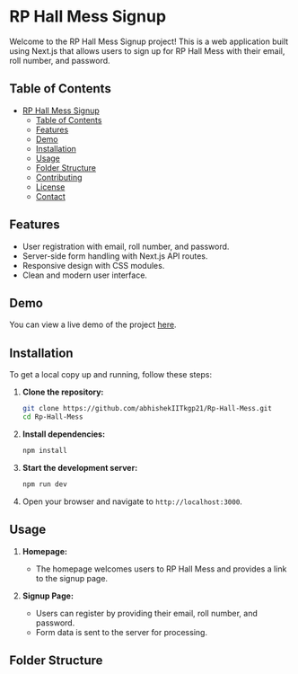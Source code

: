 # RP Hall Mess Signup

Welcome to the RP Hall Mess Signup project! This is a web application built using Next.js that allows users to sign up for RP Hall Mess with their email, roll number, and password.

## Table of Contents

- [RP Hall Mess Signup](#rp-hall-mess-signup)
  - [Table of Contents](#table-of-contents)
  - [Features](#features)
  - [Demo](#demo)
  - [Installation](#installation)
  - [Usage](#usage)
  - [Folder Structure](#folder-structure)
  - [Contributing](#contributing)
  - [License](#license)
  - [Contact](#contact)

## Features

- User registration with email, roll number, and password.
- Server-side form handling with Next.js API routes.
- Responsive design with CSS modules.
- Clean and modern user interface.

## Demo

You can view a live demo of the project [here](#).

## Installation

To get a local copy up and running, follow these steps:

1. **Clone the repository:**

    ```sh
    git clone https://github.com/abhishekIITkgp21/Rp-Hall-Mess.git
    cd Rp-Hall-Mess
    ```

2. **Install dependencies:**

    ```sh
    npm install
    ```

3. **Start the development server:**

    ```sh
    npm run dev
    ```

4. Open your browser and navigate to `http://localhost:3000`.

## Usage

1. **Homepage:**
   - The homepage welcomes users to RP Hall Mess and provides a link to the signup page.

2. **Signup Page:**
   - Users can register by providing their email, roll number, and password.
   - Form data is sent to the server for processing.

## Folder Structure

